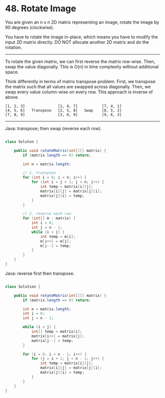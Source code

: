 # 48. Rotate Image

You are given an n x n 2D matrix representing an image, rotate the image by 90
degrees (clockwise).

You have to rotate the image in-place, which means you have to modify the input
2D matrix directly. DO NOT allocate another 2D matrix and do the rotation.

---

To rotate the given matrix, we can first reverse the matrix row-wise. Then,
swap the value diagonally. This is O(n) in time complexity without additional
space.

Think differently in terms of matrix transpose problem. First, we transpose the
matrix such that all values are swapped across diagonally. Then, we swap every
value column-wise on every row. This approach is inverse of above.

```
[1, 2, 3]               [1, 4, 7]           [7, 4, 1]
[4, 5, 6]   Transpose   [2, 5, 8]   Swap    [8, 5, 2]
[7, 8, 9]               [3, 6, 9]           [9, 6, 3]
```

---

Java: transpose; then swap (reverse each row).

```java

class Soluton { 

    public void rotateMatrix(int[][] matrix) {
        if (matrix.length == 0) return;

        int n = matrix.length;

        // 1. transpose
        for (int i = 0; i < n; i++) {
            for (int i = j + 1; j < n; j++) {
                int temp = matrix[i][j];
                matrix[i][j] = matrix[j][i];
                matrix[j][i] = temp;
            }
        }

        // 2. reverse each row
        for (int[] m : matrix) {
            int i = 0;
            int j = n - 1;
            while (i < j) {
                int temp = m[i];
                m[i++] = m[j];
                m[j--] = temp;
            }
        }
    }
}

```

Java: reverse first then transpose.

```java

class Solution {

    public void rotateMatrix(int[][] matrix) {
        if (matrix.length == 0) return;

        int n = matrix.length;
        int i = 0;
        int j = n - 1;

        while (i < j) {
            int[] temp = matrix[i];
            matrix[i++] = matrix[j];
            matrix[j--] = temp;
        }

        for (i = 0; i < n - 1; i++) {
            for (j = i + 1; j < n - 1; j++) {
                int temp = matrix[i][j];
                matrix[i][j] = matrix[j][i];
                matrix[j][i] = temp;
            }
        }
    }
}

```
